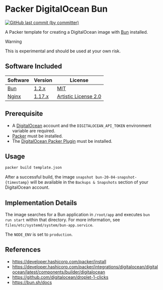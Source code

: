 # Packer DigitalOcean Bun

<p>
  <a href="https://github.com/acfatah/packer-digitalocean-bun/commits/main">
    <img
      alt="GitHub last commit (by committer)"
      src="https://img.shields.io/github/last-commit/acfatah/packer-digitalocean-bun?display_timestamp=committer&style=flat-square"></a>
</p>

A Packer template for creating a DigitalOcean image with [Bun][1] installed.

> [!WARNING]
> This is experimental and should be used at your own risk.


## Software Included

| Software    | Version     | License |
| ---         | ---         | ---     |
| [Bun][1]    | [1.2.x][2]  | [MIT][3] |
| [Nginx][4]  | [1.17.x][5] | [Artistic License 2.0][6] |


## Prerequisite

- A [DigitalOcean][21] account and the `DIGITALOCEAN_API_TOKEN` environment variable are required.
- [Packer](https://developer.hashicorp.com/packer) must be installed.
- The [DigitalOcean Packer Plugin](https://developer.hashicorp.com/packer/integrations/digitalocean/digitalocean) must be installed.


## Usage

```sh
packer build template.json
```

After a successful build, the image `snapshot bun-20-04-snapshot-{timestamp}` will be available in the `Backups & Snapshots` section of your DigitalOcean account.

## Implementation Details

The image searches for a Bun application in `/root/app` and executes `bun run start` within that directory. For more information, see 
`files/etc/systemd/system/bun-app.service`.

The `NODE_ENV` is set to `production`.

## References

- https://developer.hashicorp.com/packer/install
- https://developer.hashicorp.com/packer/integrations/digitalocean/digitalocean/latest/components/builder/digitalocean
- https://github.com/digitalocean/droplet-1-clicks
- https://bun.sh/docs

[1]: https://bun.sh
[2]: https://github.com/oven-sh/bun/releases
[3]: https://github.com/oven-sh/bun/blob/main/LICENSE
[4]: https://nginx.org
[5]: https://packages.ubuntu.com/focal/nginx
[6]: https://www.npmjs.com/policies/npm-license


[21]: https://cloud.digitalocean.com/login
